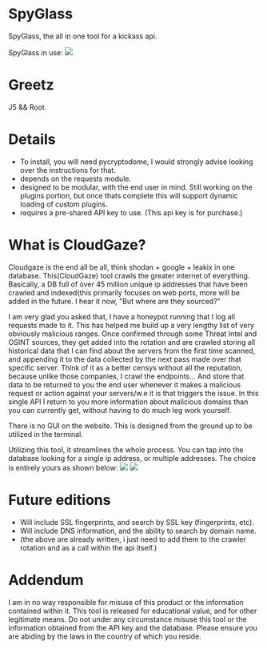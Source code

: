 # SpyGlass
SpyGlass, the all in one tool for a kickass api.

SpyGlass in use:
![](https://github.com/oldkingcone/SpyGlass/blob/main/images/dashboard.png?raw=true)

# Greetz

J5 && Root.

# Details

- To install, you will need pycryptodome, I would strongly advise looking over the instructions for that. 
- depends on the requests module.
- designed to be modular, with the end user in mind. Still working on the plugins portion, but once thats complete this will support dynamic loading of custom plugins.
- requires a pre-shared API key to use. (This api key is for purchase.)

# What is CloudGaze?

Cloudgaze is the end all be all, think shodan + google + leakix in one database. This(CloudGaze) tool crawls the greater internet of everything. Basically, a DB full of over 45 million unique ip addresses that have been crawled and indexed(this primarily focuses on web ports, more will be added in the future. I hear it now, "But where are they sourced?" 

I am very glad you asked that, I have a honeypot running that I log all requests made to it. This has helped me build up a very lengthy list of very obviously malicious ranges. Once confirmed through some Threat Intel and OSINT sources, they get added into the rotation and are crawled storing all historical data that I can find about the servers from the first time scanned, and appending it to the data collected by the next pass made over that specific server. Think of it as a better censys without all the reputation, because unlike those companies, I crawl the endpoints... And store that data to be returned to you the end user whenever it makes a malicious request or action against your servers/w.e it is that triggers the issue. In this single API I return to you more information about malicious domains than you can currently get, without having to do much leg work yourself.

There is no GUI on the website. This is designed from the ground up to be utilized in the terminal.

Utilizing this tool, it streamlines the whole process. You can tap into the database looking for a single ip address, or multiple addresses. The choice is entirely yours as shown below:
![](https://github.com/oldkingcone/SpyGlass/blob/main/images/multi_call.png?raw=true)
![](https://github.com/oldkingcone/SpyGlass/blob/main/images/data_returned_by_cg.png?raw=true)

# Future editions
- Will include SSL fingerprints, and search by SSL key (fingerprints, etc).
- Will include DNS information, and the ability to search by domain name.
- (the above are already written, i just need to add them to the crawler rotation and as a call within the api itself.)


# Addendum
I am in no way responsible for misuse of this product or the information contained within it. This tool is released for educational value, and for other legitimate means. Do not under any circumstance misuse this tool or the information obtained from the API key and the database. Please ensure you are abiding by the laws in the country of which you reside.


